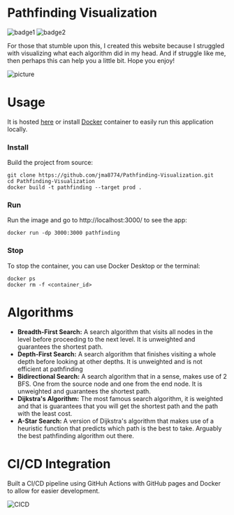 # Pathfinding Visualization

![badge1](https://img.shields.io/github/issues/jma8774/Pathfinding-Visualization) ![badge2](https://img.shields.io/github/license/jma8774/Pathfinding-Visualization)

For those that stumble upon this, I created this website because I struggled with visualizing what each algorithm did in my head. And if struggle like me, then perhaps this can help you a little bit. Hope you enjoy!

![picture](https://i.imgur.com/elAFPkg.png)

# Usage
It is hosted [here](https://www.jiamingma.me/Pathfinding-Visualization/) or install [Docker](http://docker.com) container to easily run this application locally.

### Install

Build the project from source:

    git clone https://github.com/jma8774/Pathfinding-Visualization.git
    cd Pathfinding-Visualization
    docker build -t pathfinding --target prod .

### Run

Run the image and go to http://localhost:3000/ to see the app:

    docker run -dp 3000:3000 pathfinding
    
### Stop

To stop the container, you can use Docker Desktop or the terminal:

    docker ps
    docker rm -f <container_id>


# Algorithms

* **Breadth-First Search:** A search algorithm that visits all nodes in the level before proceeding to the next level. It is unweighted and guarantees the shortest path.
* **Depth-First Search:** A search algorithm that finishes visiting a whole depth before looking at other depths. It is unweighted and is not efficient at pathfinding
* **Bidirectional Search:** A search algorithm that in a sense, makes use of 2 BFS. One from the source node and one from the end node. It is unweighted and guarantees the shortest path.
* **Dijkstra's Algorithm:** The most famous search algorithm, it is weighted and that is guarantees that you will get the shortest path and the path with the least cost.
* **A-Star Search:** A version of Dijkstra's algorithm that makes use of a heuristic function that predicts which path is the best to take. Arguably the best pathfinding algorithm out there.

# CI/CD Integration 

Built a CI/CD pipeline using GitHuh Actions with GitHub pages and Docker to allow for easier development.

![CICD](https://i.imgur.com/byxVqTH.png)
